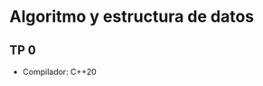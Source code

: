 <!DOCTYPE html>

<html>
    <body>
        <h1>Algoritmo y estructura de datos</h1>
        <h2>TP 0</h2>
        <p>
            <ul>
                <li>Compilador: C++20</li>
            </ul>
        </p>
    </body>    

</html>
